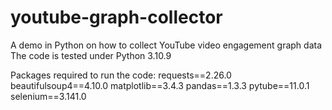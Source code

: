 # youtube-graph-collector
A demo in Python on how to collect YouTube video engagement graph data
The code is tested under Python 3.10.9

Packages required to run the code:
requests==2.26.0
beautifulsoup4==4.10.0
matplotlib==3.4.3
pandas==1.3.3
pytube==11.0.1
selenium==3.141.0
